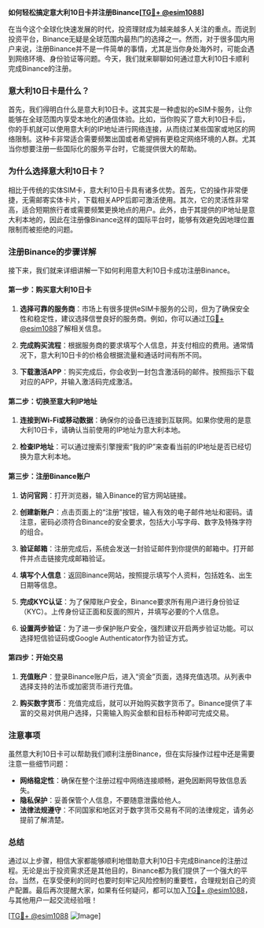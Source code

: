 **如何轻松搞定意大利10日卡并注册Binance[[TG💪+ @esim1088](https://t.me/s/esim1088)]**

在当今这个全球化快速发展的时代，投资理财成为越来越多人关注的重点。而说到投资平台，Binance无疑是全球范围内最热门的选择之一。然而，对于很多国内用户来说，注册Binance并不是一件简单的事情，尤其是当你身处海外时，可能会遇到网络环境、身份验证等问题。今天，我们就来聊聊如何通过意大利10日卡顺利完成Binance的注册。

### 意大利10日卡是什么？

首先，我们得明白什么是意大利10日卡。这其实是一种虚拟的eSIM卡服务，让你能够在全球范围内享受本地化的通信体验。比如，当你购买了意大利10日卡后，你的手机就可以使用意大利的IP地址进行网络连接，从而绕过某些国家或地区的网络限制。这种卡非常适合需要频繁出国或者希望拥有更稳定网络环境的人群。尤其当你想要注册一些国际化的服务平台时，它能提供很大的帮助。

### 为什么选择意大利10日卡？

相比于传统的实体SIM卡，意大利10日卡具有诸多优势。首先，它的操作非常便捷，无需邮寄实体卡片，下载相关APP后即可激活使用。其次，它的灵活性非常高，适合短期旅行者或需要频繁更换地点的用户。此外，由于其提供的IP地址是意大利本地的，因此在注册像Binance这样的国际平台时，能够有效避免因地理位置限制而被拒绝的问题。

### 注册Binance的步骤详解

接下来，我们就来详细讲解一下如何利用意大利10日卡成功注册Binance。

#### 第一步：购买意大利10日卡

1. **选择可靠的服务商**：市场上有很多提供eSIM卡服务的公司，但为了确保安全性和稳定性，建议选择信誉良好的服务商。例如，你可以通过[TG💪+ @esim1088](https://t.me/s/esim1088)了解相关信息。
   
2. **完成购买流程**：根据服务商的要求填写个人信息，并支付相应的费用。通常情况下，意大利10日卡的价格会根据流量和通话时间有所不同。

3. **下载激活APP**：购买完成后，你会收到一封包含激活码的邮件。按照指示下载对应的APP，并输入激活码完成激活。

#### 第二步：切换至意大利IP地址

1. **连接到Wi-Fi或移动数据**：确保你的设备已连接到互联网。如果你使用的是意大利10日卡，请确认当前使用的IP地址为意大利本地。

2. **检查IP地址**：可以通过搜索引擎搜索“我的IP”来查看当前的IP地址是否已经切换为意大利本地。

#### 第三步：注册Binance账户

1. **访问官网**：打开浏览器，输入Binance的官方网站链接。

2. **创建新账户**：点击页面上的“注册”按钮，输入有效的电子邮件地址和密码。请注意，密码必须符合Binance的安全要求，包括大小写字母、数字及特殊字符的组合。

3. **验证邮箱**：注册完成后，系统会发送一封验证邮件到你提供的邮箱中。打开邮件并点击链接完成邮箱验证。

4. **填写个人信息**：返回Binance网站，按照提示填写个人资料，包括姓名、出生日期等信息。

5. **完成KYC认证**：为了保障账户安全，Binance要求所有用户进行身份验证（KYC）。上传身份证正面和反面的照片，并填写必要的个人信息。

6. **设置两步验证**：为了进一步保护账户安全，强烈建议开启两步验证功能。可以选择短信验证码或Google Authenticator作为验证方式。

#### 第四步：开始交易

1. **充值账户**：登录Binance账户后，进入“资金”页面，选择充值选项。从列表中选择支持的法币或加密货币进行充值。

2. **购买数字货币**：充值完成后，就可以开始购买数字货币了。Binance提供了丰富的交易对供用户选择，只需输入购买金额和目标币种即可完成交易。

### 注意事项

虽然意大利10日卡可以帮助我们顺利注册Binance，但在实际操作过程中还是需要注意一些细节问题：

- **网络稳定性**：确保在整个注册过程中网络连接顺畅，避免因断网导致信息丢失。
- **隐私保护**：妥善保管个人信息，不要随意泄露给他人。
- **法律法规遵守**：不同国家和地区对于数字货币交易有不同的法律规定，请务必提前了解清楚。

### 总结

通过以上步骤，相信大家都能够顺利地借助意大利10日卡完成Binance的注册过程。无论是出于投资需求还是其他目的，Binance都为我们提供了一个强大的平台。当然，在享受便利的同时也要时刻牢记风险控制的重要性，合理规划自己的资产配置。最后再次提醒大家，如果有任何疑问，都可以加入[TG💪+ @esim1088](https://t.me/s/esim1088)，与其他用户一起交流经验哦！

[[TG💪+ @esim1088](https://t.me/s/esim1088) ![Image](https://i.postimg.cc/4NQfJmqS/Snipaste-2025-05-13-00-14-12.png)]